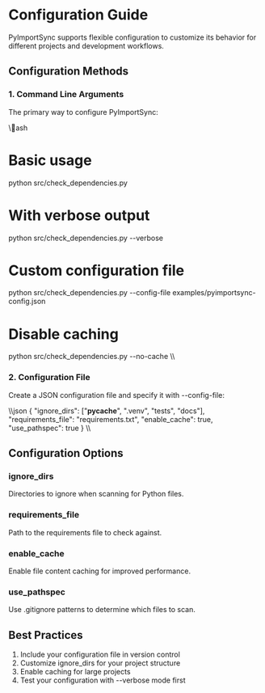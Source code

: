﻿# Configuration Guide

PyImportSync supports flexible configuration to customize its behavior for different projects and development workflows.

## Configuration Methods

### 1. Command Line Arguments

The primary way to configure PyImportSync:

\\\ash
# Basic usage
python src/check_dependencies.py

# With verbose output
python src/check_dependencies.py --verbose

# Custom configuration file
python src/check_dependencies.py --config-file examples/pyimportsync-config.json

# Disable caching
python src/check_dependencies.py --no-cache
\\\

### 2. Configuration File

Create a JSON configuration file and specify it with \--config-file\:

\\\json
{
  "ignore_dirs": ["__pycache__", ".venv", "tests", "docs"],
  "requirements_file": "requirements.txt",
  "enable_cache": true,
  "use_pathspec": true
}
\\\

## Configuration Options

### ignore_dirs
Directories to ignore when scanning for Python files.

### requirements_file  
Path to the requirements file to check against.

### enable_cache
Enable file content caching for improved performance.

### use_pathspec
Use .gitignore patterns to determine which files to scan.

## Best Practices

1. Include your configuration file in version control
2. Customize ignore_dirs for your project structure  
3. Enable caching for large projects
4. Test your configuration with --verbose mode first
